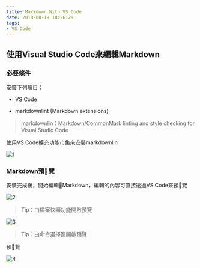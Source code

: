 ```yaml
---
title: Markdown With VS Code
date: 2018-08-19 18:26:29
tags: 
- VS Code
---
```


## 使用Visual Studio Code來編輯Markdown

<!--more-->

### 必要條件

安裝下列項目：

+ [VS Code](https://code.visualstudio.com/download)

+ markdownlint (Markdown extensions)

>markdownlin：Markdown/CommonMark linting and style checking for Visual Studio Code

使用VS Code擴充功能市集來安裝markdownlin

![1](p1.png)

### Markdown預覽

安裝完成後，開始編輯Markdown，編輯的內容可直接透過VS Code來預覽

![2](p2.png)

>Tip：由檔案快顯功能開啟預覽

![3](p3.png)

>Tip：由命令選擇區開啟預覽

預覽

![4](p4.png)